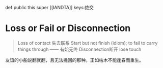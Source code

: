 def:public this super [[IANDTA]]
keys:绝交

# Loss or Fail or Disconnection

> Loss of contact 失去联系
> Start but not finish (idiom); to fail to carry things through —— 有始无终
> Disconnection断开
> lose touch

友谊的小船说翻就翻，且无法挽回的那种。正如枯木不能逢春而重生。